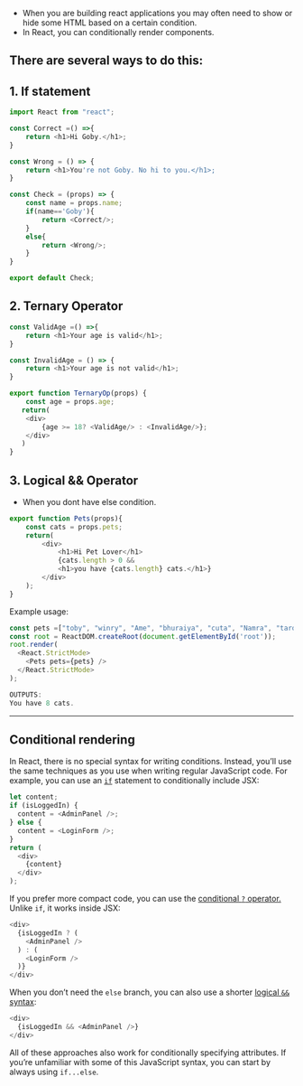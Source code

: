 - When you are building react applications you may often need to show or hide some HTML based on a certain condition.
- In React, you can conditionally render components.
## There are several ways to do this:
## 1. If statement
```js
import React from "react";

const Correct =() =>{
    return <h1>Hi Goby.</h1>;
}

const Wrong = () => {
    return <h1>You're not Goby. No hi to you.</h1>;
}

const Check = (props) => {
    const name = props.name;
    if(name=='Goby'){
        return <Correct/>;
    }
    else{
        return <Wrong/>;
    }
}

export default Check;
```

## 2. Ternary Operator
```js
const ValidAge =() =>{
    return <h1>Your age is valid</h1>;
}

const InvalidAge = () => {
    return <h1>Your age is not valid</h1>;
}

export function TernaryOp(props) {
    const age = props.age;
   return(
    <div>
        {age >= 18? <ValidAge/> : <InvalidAge/>};
    </div>
   )
}
```

## 3. Logical && Operator
- When you dont have else condition.
```js
export function Pets(props){
    const cats = props.pets;
    return(
        <div>
            <h1>Hi Pet Lover</h1>
            {cats.length > 0 &&
            <h1>you have {cats.length} cats.</h1>}
        </div>
    );
}
```

Example usage:
```js
const pets =["toby", "winry", "Ame", "bhuraiya", "cuta", "Namra", "taro"];
const root = ReactDOM.createRoot(document.getElementById('root'));
root.render(
  <React.StrictMode>
    <Pets pets={pets} />
  </React.StrictMode>
);

OUTPUTS:
You have 8 cats.

```

---
## Conditional rendering [](https://react.dev/learn#conditional-rendering "Link for Conditional rendering")

In React, there is no special syntax for writing conditions. Instead, you’ll use the same techniques as you use when writing regular JavaScript code. For example, you can use an [`if`](https://developer.mozilla.org/en-US/docs/Web/JavaScript/Reference/Statements/if...else) statement to conditionally include JSX:

```js
let content;
if (isLoggedIn) {
  content = <AdminPanel />;
} else {
  content = <LoginForm />;
}
return (
  <div>
    {content}
  </div>
);
```

If you prefer more compact code, you can use the [conditional `?` operator.](https://developer.mozilla.org/en-US/docs/Web/JavaScript/Reference/Operators/Conditional_Operator) Unlike `if`, it works inside JSX:

```js
<div>
  {isLoggedIn ? (
    <AdminPanel />
  ) : (
    <LoginForm />
  )}
</div>
```

When you don’t need the `else` branch, you can also use a shorter [logical `&&` syntax](https://developer.mozilla.org/en-US/docs/Web/JavaScript/Reference/Operators/Logical_AND#short-circuit_evaluation):

```js
<div>
  {isLoggedIn && <AdminPanel />}
</div>
```

All of these approaches also work for conditionally specifying attributes. If you’re unfamiliar with some of this JavaScript syntax, you can start by always using `if...else`.